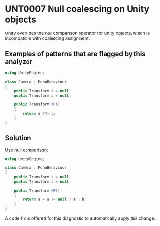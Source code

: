 # UNT0007 Null coalescing on Unity objects

Unity overrides the null comparison operator for Unity objects, which is incompatible with coalescing assignment.

## Examples of patterns that are flagged by this analyzer

```csharp
using UnityEngine;

class Camera : MonoBehaviour
{
    public Transform a = null;
    public Transform b = null;

    public Transform NP()
    {
        return a ??= b;
    }
}
```

## Solution

Use null comparison:

```csharp
using UnityEngine;

class Camera : MonoBehaviour
{
    public Transform a = null;
    public Transform b = null;

    public Transform NP()
    {
        return a = a != null ? a : b;
    }
}
```

A code fix is offered for this diagnostic to automatically apply this change.
